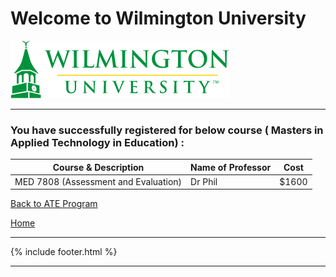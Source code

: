 # Welcome to Wilmington University

![Image](Images/wilmu-logo.png "Welcome to Wilmington University")

---

### You have successfully registered for below course ( Masters in Applied Technology in Education) :

|Course & Description| Name of Professor |Cost | 
|---| --- | --- |
|MED 7808 (Assessment and Evaluation) | Dr Phil | $1600|

<a href="https://tuojeanbaptiste.github.io/TeamC/msate.html" style="right;">Back to ATE Program</a>

[Home](https://tuojeanbaptiste.github.io/TeamC/)

---

{% include footer.html %}

---
